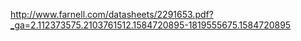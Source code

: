 http://www.farnell.com/datasheets/2291653.pdf?_ga=2.112373575.2103761512.1584720895-1819555675.1584720895
